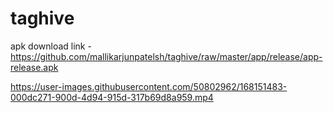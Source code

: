 # taghive

apk download link - https://github.com/mallikarjunpatelsh/taghive/raw/master/app/release/app-release.apk



https://user-images.githubusercontent.com/50802962/168151483-000dc271-900d-4d94-915d-317b69d8a959.mp4

